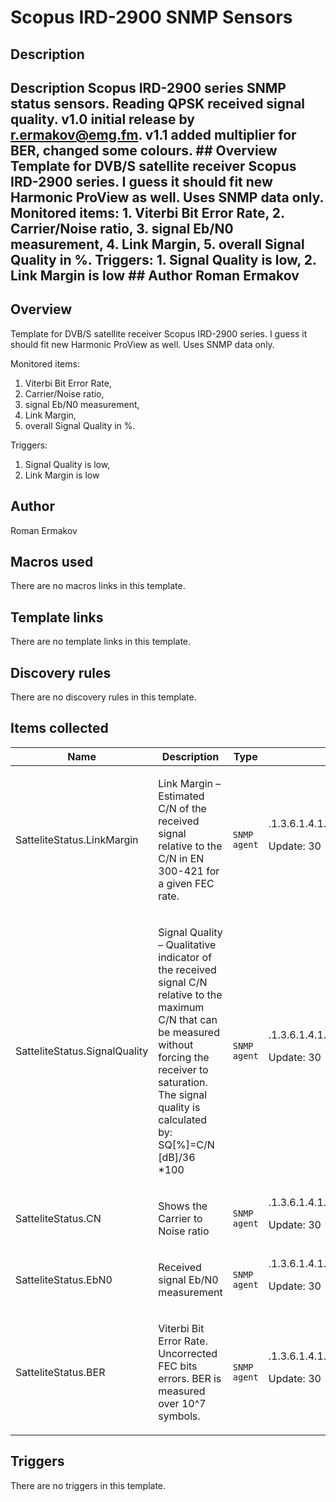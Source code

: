 # Scopus IRD-2900 SNMP Sensors

## Description

## Description Scopus IRD-2900 series SNMP status sensors. Reading QPSK received signal quality. v1.0 initial release by r.ermakov@emg.fm. v1.1 added multiplier for BER, changed some colours. ## Overview Template for DVB/S satellite receiver Scopus IRD-2900 series. I guess it should fit new Harmonic ProView as well. Uses SNMP data only. Monitored items: 1. Viterbi Bit Error Rate, 2. Carrier/Noise ratio, 3. signal Eb/N0 measurement, 4. Link Margin, 5. overall Signal Quality in %. Triggers: 1. Signal Quality is low, 2. Link Margin is low ## Author Roman Ermakov 

## Overview

 Template for DVB/S satellite receiver Scopus IRD-2900 series. I guess it should fit new Harmonic ProView as well. Uses SNMP data only.


Monitored items:


1. Viterbi Bit Error Rate,
2. Carrier/Noise ratio,
3. signal Eb/N0 measurement,
4. Link Margin,
5. overall Signal Quality in %.


Triggers:


1. Signal Quality is low,
2. Link Margin is low


## Author

Roman Ermakov

## Macros used

There are no macros links in this template.

## Template links

There are no template links in this template.

## Discovery rules

There are no discovery rules in this template.

## Items collected

|Name|Description|Type|Key and additional info|
|----|-----------|----|----|
|SatteliteStatus.LinkMargin|<p>Link Margin – Estimated C/N of the received signal relative to the C/N in EN 300-421 for a given FEC rate.</p>|`SNMP agent`|.1.3.6.1.4.1.4466.1.2.10.1.1.1.2.1.4.1392508928<p>Update: 30</p>|
|SatteliteStatus.SignalQuality|<p>Signal Quality – Qualitative indicator of the received signal C/N relative to the maximum C/N that can be measured without forcing the receiver to saturation. The signal quality is calculated by: SQ[%]=C/N [dB]/36 *100</p>|`SNMP agent`|.1.3.6.1.4.1.4466.1.2.10.1.1.1.2.1.6.1392508928<p>Update: 30</p>|
|SatteliteStatus.CN|<p>Shows the Carrier to Noise ratio</p>|`SNMP agent`|.1.3.6.1.4.1.4466.1.2.10.1.1.1.2.1.9.1392508928<p>Update: 30</p>|
|SatteliteStatus.EbN0|<p>Received signal Eb/N0 measurement</p>|`SNMP agent`|.1.3.6.1.4.1.4466.1.2.10.1.1.1.2.1.3.1392508928<p>Update: 30</p>|
|SatteliteStatus.BER|<p>Viterbi Bit Error Rate. Uncorrected FEC bits errors. BER is measured over 10^7 symbols.</p>|`SNMP agent`|.1.3.6.1.4.1.4466.1.2.10.1.1.1.2.1.5.1392508928<p>Update: 30</p>|
## Triggers

There are no triggers in this template.

